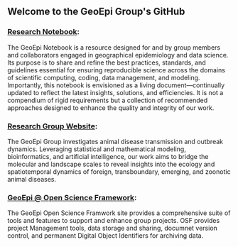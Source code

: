 ## Welcome to the GeoEpi Group's GitHub

###  [Research Notebook](https://geoepi.github.io/Notebook/):
The GeoEpi Notebook is a resource designed for and by group members and collaborators engaged in geographical epidemiology and data science. Its purpose is to share and refine the best practices, standards, and guidelines essential for ensuring reproducible science across the domains of scientific computing, coding, data management, and modeling. Importantly, this notebook is envisioned as a living document—continually updated to reflect the latest insights, solutions, and efficiencies. It is not a compendium of rigid requirements but a collection of recommended approaches designed to enhance the quality and integrity of our work.

###  [Research Group Website](https://geoepi.github.io/):
The GeoEpi Group investigates animal disease transmission and outbreak dynamics. Leveraging statistical and mathematical modeling, bioinformatics, and artificial intelligence, our work aims to bridge the molecular and landscape scales to reveal insights into the ecology and spatiotemporal dynamics of foreign, transboundary, emerging, and zoonotic animal diseases.  

###  [GeoEpi @ Open Science Framework](https://osf.io/hf8t2/):  
The GeoEpi Open Science Framwork site provides a comprehensive suite of tools and features to support and enhance group projects.  OSF provides project Management tools, data storage and sharing, documnet version control, and permanent Digital Object Identifiers for archiving data.  
